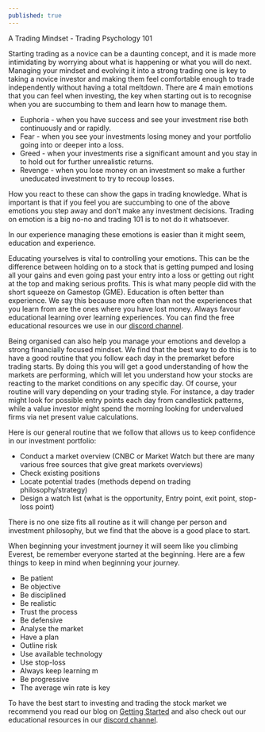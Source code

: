 ```yaml
---
published: true
---
```

A Trading Mindset - Trading Psychology 101


Starting trading as a novice can be a daunting concept, and it is made more intimidating by worrying about what is happening or what you will do next. Managing your mindset and evolving it into a strong trading one is key to taking a novice investor and making them feel comfortable enough to trade independently without having a total meltdown. There are 4 main emotions that you can feel when investing, the key when starting out is to recognise when you are succumbing to them and learn how to manage them. 

- Euphoria - when you have success and see your investment rise both continuously and or rapidly.
- Fear - when you see your investments losing money and your portfolio going into or deeper into a loss.
- Greed - when your investments rise a significant amount and you stay in to hold out for further unrealistic returns.
- Revenge - when you lose money on an investment so make a further uneducated investment to try to recoup losses.

How you react to these can show the gaps in trading knowledge. What is important is that if you feel you are succumbing to one of the above emotions you step away and don’t make any investment decisions. Trading on emotion is a big no-no and trading 101 is to not do it whatsoever.

In our experience managing these emotions is easier than it might seem, education and experience. 

Educating yourselves is vital to controlling your emotions. This can be the difference between holding on to a stock that is getting pumped and losing all your gains and even going past your entry into a loss or getting out right at the top and making serious profits. This is what many people did with the short squeeze on Gamestop (GME). Education is often better than experience. We say this because more often than not the experiences that you learn from are the ones where you have lost money. Always favour educational learning over learning experiences. You can find the free educational resources we use in our [discord channel](https://discord.gg/MkGEayBF "discord link").

Being organised can also help you manage your emotions and develop a strong financially focused mindset. We find that the best way to do this is to have a good routine that you follow each day in the premarket before trading starts. By doing this you will get a good understanding of how the markets are performing, which will let you understand how your stocks are reacting to the market conditions on any specific day. Of course, your routine will vary depending on your trading style. For instance, a day trader might look for possible entry points each day from candlestick patterns, while a value investor might spend the morning looking for undervalued firms via net present value calculations. 


Here is our general routine that we follow that allows us to keep confidence in our investment portfolio:
- Conduct a market overview (CNBC or Market Watch but there are many various free sources that give great markets overviews)
- Check existing positions
- Locate potential trades (methods depend on trading philosophy/strategy)
- Design a watch list (what is the opportunity, Entry point, exit point, stop-loss point)


There is no one size fits all routine as it will change per person and investment philosophy, but we find that the above is a good place to start.

When beginning your investment journey it will seem like you climbing Everest, be remember everyone started at the beginning. Here are a few things to keep in mind when beginning your journey.

- Be patient
- Be objective
- Be disciplined
- Be realistic 
- Trust the process
- Be defensive 
- Analyse the market
- Have a plan 
- Outline risk
- Use available technology
- Use stop-loss
- Always keep learning m
- Be progressive 
- The average win rate is key




To have the best start to investing and trading the stock market we recommend you read our blog on [Getting Started](https://vencoinvesting.me/getting-started/) and also check out our educational resources in our [discord channel](https://discord.gg/MkGEayBF "discord link").
